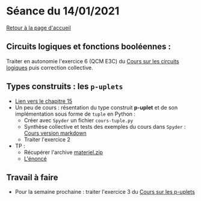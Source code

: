 

# Séance du 14/01/2021

[Retour à la page d'accueil](https://parc-nsi.github.io/premiere-nsi/index.html)


## Circuits logiques et fonctions booléennes :


Traiter en autonomie l'exercice 6 (QCM E3C) du [Cours sur les circuits logiques](../chapitre13/cours-circuits-logiques-git.md)  puis correction collective.


## Types construits : les `p-uplets`

* [Lien vers le chapitre 15](../chapitre15.md)
* Un peu de cours : résentation du type construit __p-uplet__ et de son implémentation sous forme de `tuple`  en Python : 
  * Créer avec `Spyder` un fichier `cours-tuple.py`
  * Synthèse collective et tests des exemples du cours dans `Spyder`  : [Cours version markdown](../chapitre15/Cours/puplets-cours-git.md)
  * Traiter l'exercice 2 
* TP :
  * Récupérer l'archive [materiel.zip](../chapitre15/TP/materiel.zip)
  * [L'énoncé ](../chapitre15/TP/NSI-Puplets-TP-2020V1.pdf)


## Travail à faire

* Pour la semaine prochaine : traiter l'exercice 3 du [Cours sur les p-uplets](../chapitre15/Cours/puplets-cours-git.md)


  
